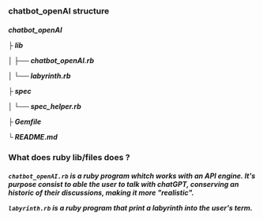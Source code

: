
<h3>chatbot_openAI structure<h5>
  
chatbot_openAI
  
  ├ lib
  
  │     ├── chatbot_openAI.rb

  │     └── labyrinth.rb

  ├ spec

  │     └── spec_helper.rb

  ├ Gemfile

  └ README.md

<h3> What does ruby lib/files does ?<h5>
  
  ```chatbot_openAI.rb``` is a ruby program whitch works with an API engine.
  It's purpose consist to able the user to talk with chatGPT, conserving an historic of their discussions,
  making it more "realistic".
  
  ```labyrinth.rb``` is a ruby program that print a labyrinth into the user's term.
